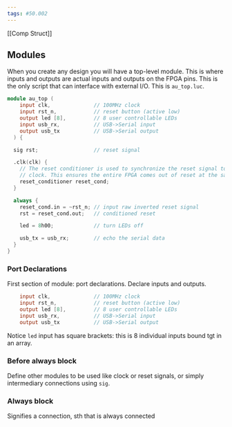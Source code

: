 ```yaml
---
tags: #50.002
---
```

[[Comp Struct]]
## Modules
When you create any design you will have a top-level module.
This is where inputs and outputs are actual inputs and outputs on the FPGA pins.
This is the only script that can interface with external I/O.
This is `au_top.luc`.

```verilog
module au_top (
    input clk,              // 100MHz clock
    input rst_n,            // reset button (active low)
    output led [8],         // 8 user controllable LEDs
    input usb_rx,           // USB->Serial input
    output usb_tx           // USB->Serial output
  ) {

  sig rst;                  // reset signal

  .clk(clk) {
    // The reset conditioner is used to synchronize the reset signal to the FPGA
    // clock. This ensures the entire FPGA comes out of reset at the same time.
    reset_conditioner reset_cond;
  }

  always {
    reset_cond.in = ~rst_n; // input raw inverted reset signal
    rst = reset_cond.out;   // conditioned reset

    led = 8h00;             // turn LEDs off

    usb_tx = usb_rx;        // echo the serial data
  }
}
```
### Port Declarations
First section of module: port declarations.
Declare inputs and outputs.
```verilog
    input clk,              // 100MHz clock
    input rst_n,            // reset button (active low)
    output led [8],         // 8 user controllable LEDs
    input usb_rx,           // USB->Serial input
    output usb_tx           // USB->Serial output
```
Notice `led` input has square brackets: this is 8 individual inputs bound tgt in an array.

### Before always block
Define other modules to be used like clock or reset signals, or simply intermediary connections using `sig`.

### Always block
Signifies a connection, sth that is always connected

